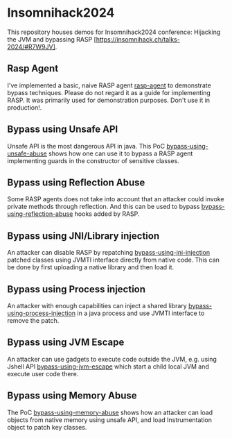 # Insomnihack2024

This repository houses demos for Insomnihack2024 conference: Hijacking the JVM and bypassing RASP [https://insomnihack.ch/talks-2024/#R7W9JV].  

## Rasp Agent
I've implemented a basic, naive RASP agent [rasp-agent](rasp-agent) to demonstrate bypass techniques. 
Please do not regard it as a guide for implementing RASP. It was primarily used for demonstration purposes. 
Don't use it in production!.

## Bypass using Unsafe API 

Unsafe API is the most dangerous API in java. 
This PoC [bypass-using-unsafe-abuse](bypass-using-unsafe-abuse) shows how one can use it to bypass a RASP agent implementing guards in the constructor of sensitive classes.

## Bypass using Reflection Abuse

Some RASP agents does not take into account that an attacker could invoke private methods through reflection. And this can be used 
to bypass [bypass-using-reflection-abuse](bypass-using-reflection-abuse) hooks added by RASP. 

## Bypass using JNI/Library injection

An attacker can disable RASP by repatching [bypass-using-jni-injection](bypass-using-jni-injection) patched classes using JVMTI interface directly from native code. This can be done 
by first uploading a native library and then load it. 

## Bypass using Process injection

An attacker with enough capabilities can inject a shared library [bypass-using-process-injection](bypass-using-process-injection) in a java process and use JVMTI interface to remove the patch.

## Bypass using JVM Escape

An attacker can use gadgets to execute code outside the JVM, e.g. using Jshell API [bypass-using-jvm-escape](bypass-using-jvm-escape) which start a child local JVM and execute user code there. 

## Bypass using Memory Abuse

The PoC [bypass-using-memory-abuse](bypass-using-memory-abuse) shows how an attacker can load objects from native memory using unsafe API, and load Instrumentation object to patch key classes.




